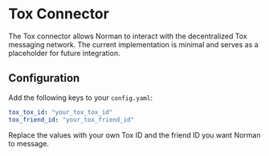 # Tox Connector

The Tox connector allows Norman to interact with the decentralized Tox messaging network. The current implementation is minimal and serves as a placeholder for future integration.

## Configuration

Add the following keys to your `config.yaml`:

```yaml
tox_tox_id: "your_tox_tox_id"
tox_friend_id: "your_tox_friend_id"
```

Replace the values with your own Tox ID and the friend ID you want Norman to message.
